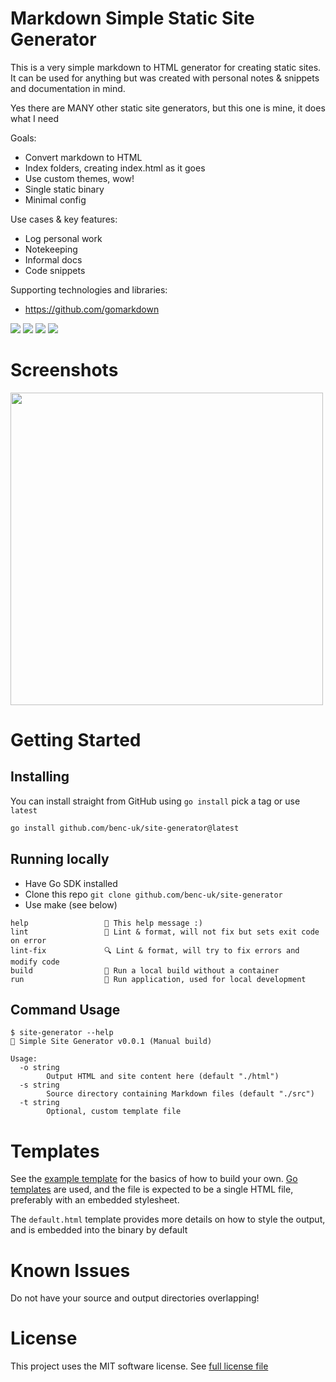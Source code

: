 # Markdown Simple Static Site Generator

This is a very simple markdown to HTML generator for creating static sites. It can be used for anything but was created with personal notes & snippets and documentation in mind.

Yes there are MANY other static site generators, but this one is mine, it does what I need

Goals:

- Convert markdown to HTML
- Index folders, creating index.html as it goes
- Use custom themes, wow!
- Single static binary
- Minimal config

Use cases & key features:

- Log personal work
- Notekeeping
- Informal docs
- Code snippets

Supporting technologies and libraries:

- https://github.com/gomarkdown

![](https://img.shields.io/github/license/benc-uk/site-generator)
![](https://img.shields.io/github/last-commit/benc-uk/site-generator)
![](https://img.shields.io/github/release/benc-uk/site-generator)
![](https://img.shields.io/github/checks-status/benc-uk/site-generator/main)

# Screenshots

<img src="https://user-images.githubusercontent.com/14982936/181744683-61925fdf-62de-432a-9db6-8dffe741deb5.png" width="500px">

# Getting Started

## Installing

You can install straight from GitHub using `go install` pick a tag or use `latest`

```bash
go install github.com/benc-uk/site-generator@latest
```

## Running locally

- Have Go SDK installed
- Clone this repo `git clone github.com/benc-uk/site-generator`
- Use make (see below)

```text
help                 💬 This help message :)
lint                 🌟 Lint & format, will not fix but sets exit code on error
lint-fix             🔍 Lint & format, will try to fix errors and modify code
build                🔨 Run a local build without a container
run                  🚀 Run application, used for local development
```

## Command Usage

```text
$ site-generator --help
🧵 Simple Site Generator v0.0.1 (Manual build)

Usage:
  -o string
        Output HTML and site content here (default "./html")
  -s string
        Source directory containing Markdown files (default "./src")
  -t string
        Optional, custom template file
```

# Templates

See the [example template](./templates/example.html) for the basics of how to build your own. [Go templates](https://pkg.go.dev/html/template) are used, and the file is expected to be a single HTML file, preferably with an embedded stylesheet.

The `default.html` template provides more details on how to style the output, and is embedded into the binary by default

# Known Issues

Do not have your source and output directories overlapping!

# License

This project uses the MIT software license. See [full license file](./LICENSE)
